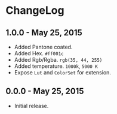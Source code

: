 # ChangeLog

## 1.0.0 - May 25, 2015
* Added Pantone coated.
* Added Hex. `#ff001c`
* Added Rgb/Rgba. `rgb(35, 44, 255)`
* Added temperature. `1000k`, `5000 K`
* Expose `Lut` and `ColorSet` for extension.

## 0.0.0 - May 25, 2015
* Initial release.
